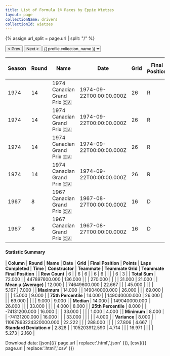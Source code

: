 ```yaml
---
title: List of Formula 1® Races by Eppie Wietzes
layout: page
collectionName: drivers
collectionId: wietzes
---
```


{% assign url_split = page.url | split: "/" %}
<div id="collection-navigation">
<button onclick="selector.options[selector.selectedIndex-1].value && (window.location = selector.options[selector.selectedIndex-1].value);">&lt; Prev</button>
<button onclick="selector.options[selector.selectedIndex+1].value && (window.location = selector.options[selector.selectedIndex+1].value);">Next &gt;</button>
<select id="selector" onchange="this.options[this.selectedIndex].value && (window.location = this.options[this.selectedIndex].value);">
  {% for collectionId in site.data[page.collectionName].refs %}
    {% if collectionId == page.collectionId %}
      {% assign selected = "selected" %}
    {% else %}
      {% assign selected = "" %}
    {% endif %}
    {% assign profile = site.data[page.collectionName][collectionId].profile %}
    <option value="/f1/{{ page.collectionName }}/{{ collectionId }}/{{ url_split[4] }}" {{ selected }}>{{ profile.collection_name }}</option>
  {% endfor %}
</select>
</div>

| Season | Round | Name | Date | Grid | Final Position | Points | Laps Completed | Time | Constructor | Teammate | Teammate Grid | Teammate Final Position |
|--|--|--|--|--|--|--|--|--|--|--|--|--|
| 1974 | 14 | 1974 Canadian Grand Prix 🇨🇦 | 1974-09-22T00:00:00.000Z | 26 | R | 0.0 | 33 |   | Brabham 🇬🇧 | [Carlos Pace 🇧🇷](/f1/drivers/pace) | 9 | 8 |
| 1974 | 14 | 1974 Canadian Grand Prix 🇨🇦 | 1974-09-22T00:00:00.000Z | 26 | R | 0.0 | 33 |   | Brabham 🇬🇧 | [Carlos Reutemann 🇦🇷](/f1/drivers/reutemann) | 4 | 9 |
| 1974 | 14 | 1974 Canadian Grand Prix 🇨🇦 | 1974-09-22T00:00:00.000Z | 26 | R | 0.0 | 33 |   | Brabham 🇬🇧 | [John Watson 🇬🇧](/f1/drivers/watson) | 15 | R |
| 1974 | 14 | 1974 Canadian Grand Prix 🇨🇦 | 1974-09-22T00:00:00.000Z | 26 | R | 0.0 | 33 |   | Brabham 🇬🇧 | [Ian Ashley 🇬🇧](/f1/drivers/ashley) | 0 | F |
| 1967 | 8 | 1967 Canadian Grand Prix 🇨🇦 | 1967-08-27T00:00:00.000Z | 16 | D | 0.0 | 69 |   | Lotus-Ford 🇬🇧 | [Graham Hill 🇬🇧](/f1/drivers/hill) | 2 | 4 |
| 1967 | 8 | 1967 Canadian Grand Prix 🇨🇦 | 1967-08-27T00:00:00.000Z | 16 | D | 0.0 | 69 |   | Lotus-Ford 🇬🇧 | [Jim Clark 🇬🇧](/f1/drivers/clark) | 1 | R |

#### Statistic Summary

| **Column** | **Round** | **Name** | **Date** | **Grid** | **Final Position** | **Points** | **Laps Completed** | **Time** | **Constructor** | **Teammate** | **Teammate Grid** | **Teammate Final Position** |
| **Row Count** | 6 |  | 6 | 6 |  | 6 | 6 |  |  |  | 6 | 3 |
| **Total Sum** | 72.000 |  | 447897600.000 | 136.000 |  |  | 270.000 |  |  |  | 31.000 | 21.000 |
| **Mean μ (Average)** | 12.000 |  | 74649600.000 | 22.667 |  |  | 45.000 |  |  |  | 5.167 | 7.000 |
| **Maximum** | 14.000 |  | 149040000.000 | 26.000 |  |  | 69.000 |  |  |  | 15.000 | 9.000 |
| **75th Percentile** | 14.000 |  | 149040000.000 | 26.000 |  |  | 69.000 |  |  |  | 9.000 | 9.000 |
| **Median** | 14.000 |  | 149040000.000 | 26.000 |  |  | 33.000 |  |  |  | 4.000 | 8.000 |
| **25th Percentile** | 8.000 |  | -74131200.000 | 16.000 |  |  | 33.000 |  |  |  | 1.000 | 4.000 |
| **Minimum** | 8.000 |  | -74131200.000 | 16.000 |  |  | 33.000 |  |  |  |  | 4.000 |
| **Variance** | 8.000 |  | 11067863224320000.000 | 22.222 |  |  | 288.000 |  |  |  | 27.806 | 4.667 |
| **Standard Deviation σ** | 2.828 |  | 105203912.590 | 4.714 |  |  | 16.971 |  |  |  | 5.273 | 2.160 |

Download data: [json]({{ page.url | replace:'.html','.json' }}), [csv]({{ page.url | replace:'.html','.csv' }})
